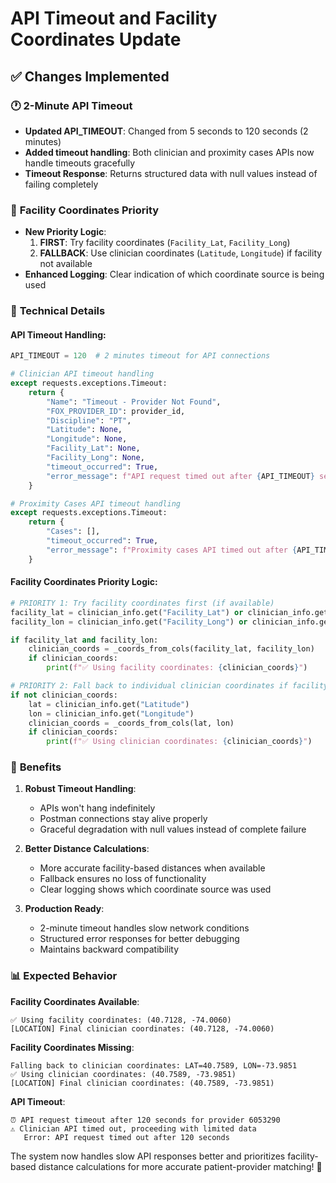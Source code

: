 # API Timeout and Facility Coordinates Update

## ✅ **Changes Implemented**

### 🕐 **2-Minute API Timeout**
- **Updated API_TIMEOUT**: Changed from 5 seconds to 120 seconds (2 minutes)
- **Added timeout handling**: Both clinician and proximity cases APIs now handle timeouts gracefully
- **Timeout Response**: Returns structured data with null values instead of failing completely

### 📍 **Facility Coordinates Priority**
- **New Priority Logic**: 
  1. **FIRST**: Try facility coordinates (`Facility_Lat`, `Facility_Long`)
  2. **FALLBACK**: Use clinician coordinates (`Latitude`, `Longitude`) if facility not available
- **Enhanced Logging**: Clear indication of which coordinate source is being used

### 🔧 **Technical Details**

#### API Timeout Handling:
```python
API_TIMEOUT = 120  # 2 minutes timeout for API connections

# Clinician API timeout handling
except requests.exceptions.Timeout:
    return {
        "Name": "Timeout - Provider Not Found",
        "FOX_PROVIDER_ID": provider_id,
        "Discipline": "PT", 
        "Latitude": None,
        "Longitude": None,
        "Facility_Lat": None,
        "Facility_Long": None,
        "timeout_occurred": True,
        "error_message": f"API request timed out after {API_TIMEOUT} seconds"
    }

# Proximity Cases API timeout handling  
except requests.exceptions.Timeout:
    return {
        "Cases": [],
        "timeout_occurred": True,
        "error_message": f"Proximity cases API timed out after {API_TIMEOUT} seconds"
    }
```

#### Facility Coordinates Priority Logic:
```python
# PRIORITY 1: Try facility coordinates first (if available)
facility_lat = clinician_info.get("Facility_Lat") or clinician_info.get("facility_latitude") 
facility_lon = clinician_info.get("Facility_Long") or clinician_info.get("facility_longitude")

if facility_lat and facility_lon:
    clinician_coords = _coords_from_cols(facility_lat, facility_lon)
    if clinician_coords:
        print(f"✅ Using facility coordinates: {clinician_coords}")

# PRIORITY 2: Fall back to individual clinician coordinates if facility not available
if not clinician_coords:
    lat = clinician_info.get("Latitude")
    lon = clinician_info.get("Longitude")
    clinician_coords = _coords_from_cols(lat, lon)
    if clinician_coords:
        print(f"✅ Using clinician coordinates: {clinician_coords}")
```

### 🎯 **Benefits**

1. **Robust Timeout Handling**:
   - APIs won't hang indefinitely  
   - Postman connections stay alive properly
   - Graceful degradation with null values instead of complete failure

2. **Better Distance Calculations**:
   - More accurate facility-based distances when available
   - Fallback ensures no loss of functionality
   - Clear logging shows which coordinate source was used

3. **Production Ready**:
   - 2-minute timeout handles slow network conditions
   - Structured error responses for better debugging
   - Maintains backward compatibility

### 📊 **Expected Behavior**

**Facility Coordinates Available**:
```
✅ Using facility coordinates: (40.7128, -74.0060)
[LOCATION] Final clinician coordinates: (40.7128, -74.0060)
```

**Facility Coordinates Missing**:
```
Falling back to clinician coordinates: LAT=40.7589, LON=-73.9851
✅ Using clinician coordinates: (40.7589, -73.9851)
[LOCATION] Final clinician coordinates: (40.7589, -73.9851)
```

**API Timeout**:
```
⏰ API request timeout after 120 seconds for provider 6053290
⚠️ Clinician API timed out, proceeding with limited data
   Error: API request timed out after 120 seconds
```

The system now handles slow API responses better and prioritizes facility-based distance calculations for more accurate patient-provider matching! 🚀